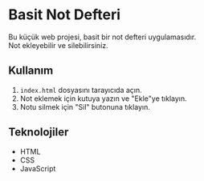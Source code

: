 # Basit Not Defteri

Bu küçük web projesi, basit bir not defteri uygulamasıdır.  
Not ekleyebilir ve silebilirsiniz.

## Kullanım

1. `index.html` dosyasını tarayıcıda açın.
2. Not eklemek için kutuya yazın ve "Ekle"ye tıklayın.
3. Notu silmek için "Sil" butonuna tıklayın.

## Teknolojiler

- HTML
- CSS
- JavaScript

